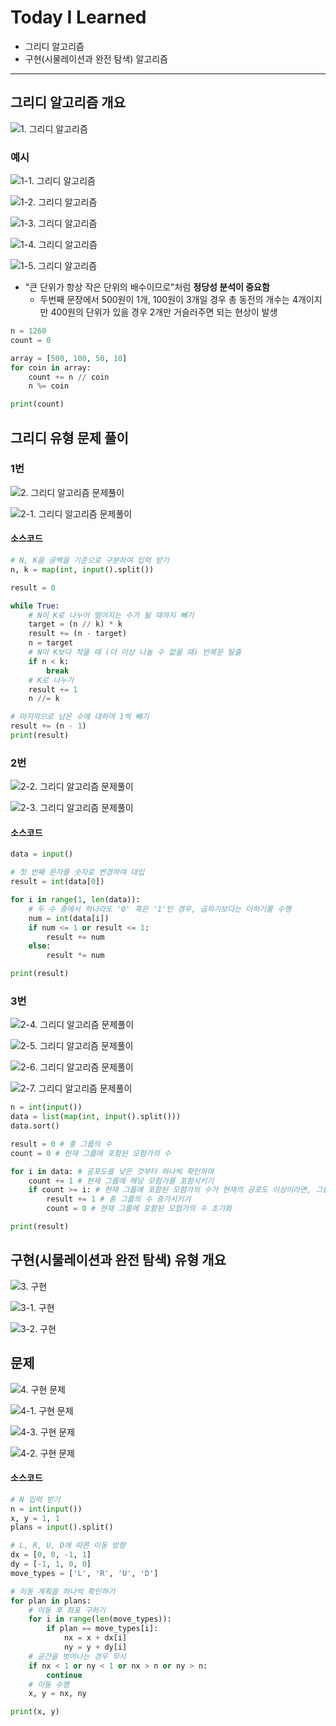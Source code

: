 # Today I Learned

* 그리디 알고리즘
* 구현(시물레이션과 완전 탐색) 알고리즘

---



## 그리디 알고리즘 개요

![1. 그리디 알고리즘](https://github.com/nickhealthy/TIL/blob/master/2020_12_28/img/1.%20%EA%B7%B8%EB%A6%AC%EB%94%94%20%EC%95%8C%EA%B3%A0%EB%A6%AC%EC%A6%98.PNG)



### 예시

![1-1. 그리디 알고리즘](https://github.com/nickhealthy/TIL/blob/master/2020_12_28/img/1-1.%20%EA%B7%B8%EB%A6%AC%EB%94%94%20%EC%95%8C%EA%B3%A0%EB%A6%AC%EC%A6%98.PNG)

![1-2. 그리디 알고리즘](https://github.com/nickhealthy/TIL/blob/master/2020_12_28/img/1-2.%20%EA%B7%B8%EB%A6%AC%EB%94%94%20%EC%95%8C%EA%B3%A0%EB%A6%AC%EC%A6%98.PNG)



![1-3. 그리디 알고리즘](https://github.com/nickhealthy/TIL/blob/master/2020_12_28/img/1-3.%20%EA%B7%B8%EB%A6%AC%EB%94%94%20%EC%95%8C%EA%B3%A0%EB%A6%AC%EC%A6%98.PNG)

![1-4. 그리디 알고리즘](https://github.com/nickhealthy/TIL/blob/master/2020_12_28/img/1-4.%20%EA%B7%B8%EB%A6%AC%EB%94%94%20%EC%95%8C%EA%B3%A0%EB%A6%AC%EC%A6%98.PNG)



![1-5. 그리디 알고리즘](https://github.com/nickhealthy/TIL/blob/master/2020_12_28/img/1-5.%20%EA%B7%B8%EB%A6%AC%EB%94%94%20%EC%95%8C%EA%B3%A0%EB%A6%AC%EC%A6%98.PNG)

* "큰 단위가 항상 작은 단위의 배수이므로"처럼 **정당성 분석이 중요함**
  * 두번째 문장에서 500원이 1개, 100원이 3개일 경우 총 동전의 개수는 4개이지만 400원의 단위가 있을 경우 2개만 거슬러주면 되는 현상이 발생

```python
n = 1260
count = 0

array = [500, 100, 50, 10]
for coin in array:
	count += n // coin
	n %= coin

print(count)
```



## 그리디 유형 문제 풀이

### 1번

![2. 그리디 알고리즘 문제풀이](https://github.com/nickhealthy/TIL/blob/master/2020_12_28/img/2.%20%EA%B7%B8%EB%A6%AC%EB%94%94%20%EC%95%8C%EA%B3%A0%EB%A6%AC%EC%A6%98%20%EB%AC%B8%EC%A0%9C%ED%92%80%EC%9D%B4.PNG)



![2-1. 그리디 알고리즘 문제풀이](https://github.com/nickhealthy/TIL/blob/master/2020_12_28/img/2-1.%20%EA%B7%B8%EB%A6%AC%EB%94%94%20%EC%95%8C%EA%B3%A0%EB%A6%AC%EC%A6%98%20%EB%AC%B8%EC%A0%9C%ED%92%80%EC%9D%B4.PNG)

#### 소스코드

```python
# N, K을 공백을 기준으로 구분하여 입력 받기
n, k = map(int, input().split())

result = 0

while True:
    # N이 K로 나누어 떨어지는 수가 될 때까지 빼기
    target = (n // k) * k
    result += (n - target)
    n = target
    # N이 K보다 작을 때 (더 이상 나눌 수 없을 때) 반복문 탈출
    if n < k:
        break
    # K로 나누기
    result += 1
    n //= k

# 마지막으로 남은 수에 대하여 1씩 빼기
result += (n - 1)
print(result)
```



### 2번

![2-2. 그리디 알고리즘 문제풀이](https://github.com/nickhealthy/TIL/blob/master/2020_12_28/img/2-2.%20%EA%B7%B8%EB%A6%AC%EB%94%94%20%EC%95%8C%EA%B3%A0%EB%A6%AC%EC%A6%98%20%EB%AC%B8%EC%A0%9C%ED%92%80%EC%9D%B4.PNG)



![2-3. 그리디 알고리즘 문제풀이](https://github.com/nickhealthy/TIL/blob/master/2020_12_28/img/2-3.%20%EA%B7%B8%EB%A6%AC%EB%94%94%20%EC%95%8C%EA%B3%A0%EB%A6%AC%EC%A6%98%20%EB%AC%B8%EC%A0%9C%ED%92%80%EC%9D%B4.PNG)

#### 소스코드

```python
data = input()

# 첫 번째 문자를 숫자로 변경하여 대입
result = int(data[0])

for i in range(1, len(data)):
    # 두 수 중에서 하나라도 '0' 혹은 '1'인 경우, 곱하기보다는 더하기를 수행
    num = int(data[i])
    if num <= 1 or result <= 1:
        result += num
    else:
        result *= num

print(result)

```



### 3번

![2-4. 그리디 알고리즘 문제풀이](https://github.com/nickhealthy/TIL/blob/master/2020_12_28/img/2-4.%20%EA%B7%B8%EB%A6%AC%EB%94%94%20%EC%95%8C%EA%B3%A0%EB%A6%AC%EC%A6%98%20%EB%AC%B8%EC%A0%9C%ED%92%80%EC%9D%B4.PNG)



![2-5. 그리디 알고리즘 문제풀이](https://github.com/nickhealthy/TIL/blob/master/2020_12_28/img/2-5.%20%EA%B7%B8%EB%A6%AC%EB%94%94%20%EC%95%8C%EA%B3%A0%EB%A6%AC%EC%A6%98%20%EB%AC%B8%EC%A0%9C%ED%92%80%EC%9D%B4.PNG)



![2-6. 그리디 알고리즘 문제풀이](https://github.com/nickhealthy/TIL/blob/master/2020_12_28/img/2-6.%20%EA%B7%B8%EB%A6%AC%EB%94%94%20%EC%95%8C%EA%B3%A0%EB%A6%AC%EC%A6%98%20%EB%AC%B8%EC%A0%9C%ED%92%80%EC%9D%B4.PNG)



![2-7. 그리디 알고리즘 문제풀이](https://github.com/nickhealthy/TIL/blob/master/2020_12_28/img/2-7.%20%EA%B7%B8%EB%A6%AC%EB%94%94%20%EC%95%8C%EA%B3%A0%EB%A6%AC%EC%A6%98%20%EB%AC%B8%EC%A0%9C%ED%92%80%EC%9D%B4.PNG)



```python
n = int(input())
data = list(map(int, input().split()))
data.sort()

result = 0 # 총 그룹의 수
count = 0 # 현재 그룹에 포함된 모험가의 수

for i in data: # 공포도를 낮은 것부터 하나씩 확인하며
    count += 1 # 현재 그룹에 해당 모험가를 포함시키기
    if count >= i: # 현재 그룹에 포함된 모험가의 수가 현재의 공포도 이상이라면, 그룹 결성
        result += 1 # 총 그룹의 수 증가시키기
        count = 0 # 현재 그룹에 포함된 모험가의 수 초기화

print(result)

```



## 구현(시물레이션과 완전 탐색) 유형 개요

![3. 구현](https://github.com/nickhealthy/TIL/blob/master/2020_12_28/img/3.%20%EA%B5%AC%ED%98%84.PNG)



![3-1. 구현](https://github.com/nickhealthy/TIL/blob/master/2020_12_28/img/3-1.%20%EA%B5%AC%ED%98%84.PNG)



![3-2. 구현](https://github.com/nickhealthy/TIL/blob/master/2020_12_28/img/3-2.%20%EA%B5%AC%ED%98%84.PNG)



## 문제

![4. 구현 문제](https://github.com/nickhealthy/TIL/blob/master/2020_12_28/img/4.%20%EA%B5%AC%ED%98%84%20%EB%AC%B8%EC%A0%9C.PNG)



![4-1. 구현 문제](https://github.com/nickhealthy/TIL/blob/master/2020_12_28/img/4-1.%20%EA%B5%AC%ED%98%84%20%EB%AC%B8%EC%A0%9C.PNG)



![4-3. 구현 문제](https://github.com/nickhealthy/TIL/blob/master/2020_12_28/img/4-3.%20%EA%B5%AC%ED%98%84%20%EB%AC%B8%EC%A0%9C.PNG)



![4-2. 구현 문제](https://github.com/nickhealthy/TIL/blob/master/2020_12_28/img/4-2.%20%EA%B5%AC%ED%98%84%20%EB%AC%B8%EC%A0%9C.PNG)



#### 소스코드

````python
# N 입력 받기
n = int(input())
x, y = 1, 1
plans = input().split()

# L, R, U, D에 따른 이동 방향
dx = [0, 0, -1, 1]
dy = [-1, 1, 0, 0]
move_types = ['L', 'R', 'U', 'D']

# 이동 계획을 하나씩 확인하기
for plan in plans:
    # 이동 후 좌표 구하기
    for i in range(len(move_types)):
        if plan == move_types[i]:
            nx = x + dx[i]
            ny = y + dy[i]
    # 공간을 벗어나는 경우 무시
    if nx < 1 or ny < 1 or nx > n or ny > n:
        continue
    # 이동 수행
    x, y = nx, ny

print(x, y)
 
````

